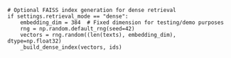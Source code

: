     # Optional FAISS index generation for dense retrieval
    if settings.retrieval_mode == "dense":
        embedding_dim = 384  # Fixed dimension for testing/demo purposes
        rng = np.random.default_rng(seed=42)
        vectors = rng.random((len(texts), embedding_dim), dtype=np.float32)
        _build_dense_index(vectors, ids)

